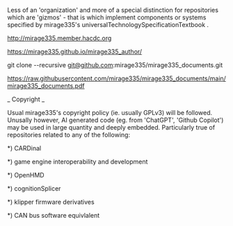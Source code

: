 
Less of an 'organization' and more of a special distinction for repositories which are 'gizmos' - that is which implement components or systems specified by mirage335's universalTechnologySpecificationTextbook .


http://mirage335.member.hacdc.org

https://mirage335.github.io/mirage335_author/



git clone --recursive git@github.com:mirage335/mirage335_documents.git

https://raw.githubusercontent.com/mirage335/mirage335_documents/main/mirage335_documents.pdf





_ Copyright _

Usual mirage335's copyright policy (ie. usually GPLv3) will be followed. Unusally however, AI generated code (eg. from 'ChatGPT', 'Github Copilot') may be used in large quantity and deeply embedded. Particularly true of repositories related to any of the following:

*) CARDinal

*) game engine interoperability and development

*) OpenHMD


*) cognitionSplicer


*) klipper firmware derivatives

*) CAN bus software equivlalent



